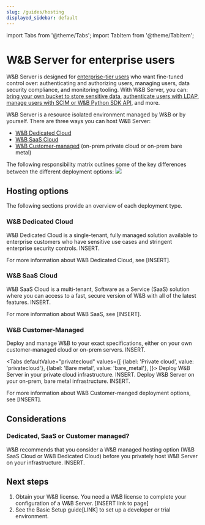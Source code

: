 ```yaml
---
slug: /guides/hosting
displayed_sidebar: default
---
```

import Tabs from '@theme/Tabs';
import TabItem from '@theme/TabItem';

# W&B Server for enterprise users

W&B Server is designed for [enterprise-tier users](https://wandb.ai/site/for-enterprise) who want fine-tuned control over: authenticating and authorizing users, managing users, data security compliance, and monitoring tooling. With W&B Server, you can: [bring your own bucket to store sensitive data](./secure-storage-connector.md), [authenticate users with LDAP](./ldap.md), [manage users with SCIM or W&B Python SDK API](./scim.md), and more. 

W&B Server is a resource isolated environment managed by W&B or by yourself. There are three ways you can host W&B Server:
* [W&B Dedicated Cloud](#wb-dedicated-cloud)
* [W&B SaaS Cloud](#wb-saas-cloud)
* [W&B Customer-managed](#wb-customer-managed) (on-prem private cloud or on-prem bare metal)

The following responsibility matrix outlines some of the key differences between the different deployment options:
![](/images/hosting/shared_responsibility_matrix.png)



## Hosting options
The following sections provide an overview of each deployment type. 

### W&B Dedicated Cloud
W&B Dedicated Cloud is a single-tenant, fully managed solution available to enterprise customers who have sensitive use cases and stringent enterprise security controls. INSERT.


For more information about W&B Dedicated Cloud, see [INSERT].

### W&B SaaS Cloud
W&B SaaS Cloud is a multi-tenant, Software as a Service (SaaS) solution where you can access to a fast, secure version of W&B with all of the latest features. INSERT.

For more information about W&B SaaS, see [INSERT].

### W&B Customer-Managed
Deploy and manage W&B to your exact specifications, either on your own customer-managed cloud or on-prem servers. INSERT.

<Tabs
  defaultValue="privatecloud"
  values={[
    {label: 'Private cloud', value: 'privatecloud'},
    {label: 'Bare metal', value: 'bare_metal'},
  ]}>
  <TabItem value="privatecloud">Deploy W&B Server in your private cloud infrastructure. INSERT.</TabItem>
  <TabItem value="bare_metal">Deploy W&B Server on your on-prem, bare metal infrastructure. INSERT.</TabItem>
</Tabs>

For more information about W&B Customer-manged deployment options, see [INSERT].


<!-- OLD -->
<!-- W&B Server is shipped as a packaged Docker image that can be deployed easily into any underlying infrastructure. -->

<!-- :::info
Production-grade features for W&B Server are available for enterprise-tier only.

See the [Basic Setup guide](./how-to-guides/basic-setup.md) to set up a developer or trial environment.
::: -->

<!-- With W&B Server you can configure and leverage features such as:

- [Secure Storage Connector](./secure-storage-connector.md)
- [Single Sign-On](./sso.md)
- [Role-based Access Control via LDAP](./ldap.md)
- [Audit Logs](./audit-logging.md)
- [User Management](./manage-users.md)
- [Prometheus Monitoring](./prometheus-logging.md)
- [Slack Alerts](./slack-alerts.md)
- [Garbage Collect Deleted Artifacts](../artifacts/delete-artifacts.md#how-to-enable-garbage-collection-based-on-how-you-host-wb) -->

<!-- The following sections of the documentation describes different options on how to install W&B Server, the shared responsibility model, step-by-step installation and configuration guides. -->

<!-- ## Recommendations

W&B recommends the following when configuring W&B Server:

1. Run the W&B Server Docker container with an external storage and an external MySQL database in order to preserve the state outside of a container. This protects the data from being accidentally deleted if the container dies or crashes.
2. Leverage Kubernetes to run the W&B Server Docker image and expose the `wandb` service.
3. Set up and manage a scale-able file system if you plan on using W&B Server for production-related work. -->

<!-- ## System Requirements

W&B Server requires a machine with at least

- 4 cores of CPU &
- 8GB of memory (RAM)

Your W&B data will be saved on a persistent volume or external database, ensuring that it is preserved across different versions of the container.

:::tip
For enterprise customers, W&B offers extensive technical support and frequent installation updates for privately hosted instances.
::: -->

<!-- ## Releases

Subscribe to receive notifications from the [W&B Server GitHub repository](https://github.com/wandb/server/releases) when a new W&B Server release comes out.

To subscribe, select the **Watch** button at the top of the GitHub page and select **All Activity**. -->

## Considerations

### Dedicated, SaaS or Customer managed?
W&B recommends that you consider a W&B managed hosting option (W&B SaaS Cloud or W&B Dedicated Cloud) before you privately host W&B Server on your infrastructure. INSERT.


## Next steps

1. Obtain your W&B license. You need a W&B license to complete your configuration of a W&B Server. [INSERT link to page]
2. See the Basic Setup guide[LINK] to set up a developer or trial environment.